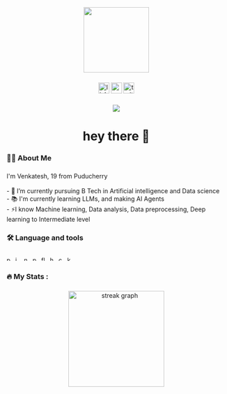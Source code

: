<div align="center">
  <img height="150" src="https://media.giphy.com/media/M9gbBd9nbDrOTu1Mqx/giphy.gif"  />
</div>

###

<div align="center">
  <img src="https://img.shields.io/static/v1?message=LinkedIn&logo=linkedin&label=&color=0077B5&logoColor=white&labelColor=&style=for-the-badge" height="25" alt="linkedin logo"  />
  <img src="https://img.shields.io/static/v1?message=Youtube&logo=youtube&label=&color=FF0000&logoColor=white&labelColor=&style=for-the-badge" height="25" alt="youtube logo"  />
  <img src="https://img.shields.io/static/v1?message=Twitter&logo=twitter&label=&color=1DA1F2&logoColor=white&labelColor=&style=for-the-badge" height="25" alt="twitter logo"  />
</div>

###

<div align="center">
  <img src="https://visitor-badge.laobi.icu/badge?page_id=venkatesh2288.venkatesh2288&"  />
</div>

###

<h1 align="center">hey there 👋</h1>

###

<h3 align="left">👩‍💻  About Me</h3>

###

<p align="left">I'm  Venkatesh, 19 from Puducherry<br><br>- 🔭 I’m currently pursuing B Tech in Artificial intelligence and Data science<br>- 📚 I'm currently learning LLMs, and making AI Agents<br>- ⚡I know Machine learning, Data analysis, Data preprocessing, Deep learning to Intermediate level</p>

###

<h3 align="left">🛠 Language and tools</h3>

###

<div align="left">
  <img src="https://cdn.simpleicons.org/python/3776AB" height="10" alt="python logo"  />
  <img width="2" />
  <img src="https://cdn.simpleicons.org/jupyter/F37626" height="10" alt="jupyter logo"  />
  <img width="2" />
  <img src="https://cdn.simpleicons.org/numpy/013243" height="10" alt="numpy logo"  />
  <img width="2" />
  <img src="https://cdn.simpleicons.org/pandas/150458" height="10" alt="pandas logo"  />
  <img width="2" />
  <img src="https://cdn.simpleicons.org/flask/000000" height="10" alt="flask logo"  />
  <img width="2" />
  <img src="https://cdn.simpleicons.org/html5/E34F26" height="10" alt="html5 logo"  />
  <img width="2" />
  <img src="https://skillicons.dev/icons?i=css" height="10" alt="css3 logo"  />
  <img width="2" />
  <img src="https://cdn.jsdelivr.net/gh/devicons/devicon/icons/kaggle/kaggle-original.svg" height="10" alt="kaggle logo"  />
</div>

###

<h3 align="left">🔥   My Stats :</h3>

###

<div align="center">
  <img src="https://streak-stats.demolab.com?user=venkatesh2288&locale=en&mode=daily&theme=dark&hide_border=false&border_radius=5&order=3" height="220" alt="streak graph"  />
</div>

###
